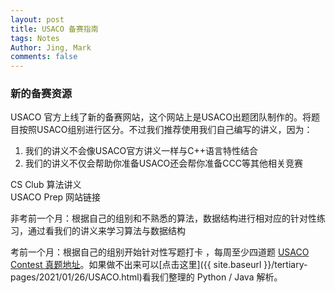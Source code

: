 ```yaml
---
layout: post
title: USACO 备赛指南
tags: Notes
Author: Jing, Mark
comments: false
---
```


<div class="info">
    <h3>新的备赛资源</h3>
    <p>USACO 官方上线了新的备赛网站，这个网站上是USACO出题团队制作的。将题目按照USACO组别进行区分。不过我们推荐使用我们自己编写的讲义，因为：</p>
    <ol>
        <li>我们的讲义不会像USACO官方讲义一样与C++语言特性结合</li>
        <li>我们的讲义不仅会帮助你准备USACO还会帮你准备CCC等其他相关竞赛</li>
    </ol>
    <div class="button-box">
        <div class="main-button">CS Club 算法讲义</div>
        <div class="main-button">USACO Prep 网站链接</div>
    </div>
</div>

非考前一个月：根据自己的组别和不熟悉的算法，数据结构进行相对应的针对性练习，通过看我们的讲义来学习算法与数据结构

考前一个月：根据自己的组别开始针对性写题打卡 ，每周至少四道题 [USACO Contest 真题地址](http://usaco.org/index.php?page=contests)。如果做不出来可以[点击这里]({{ site.baseurl }}/tertiary-pages/2021/01/26/USACO.html)看我们整理的 Python / Java 解析。